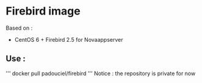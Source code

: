 # Firebird image

Based on :
- CentOS 6 + Firebird 2.5 for Novaappserver

## Use :
'''
docker pull padouciel/firebird 
'''
Notice : the repository is private for now



